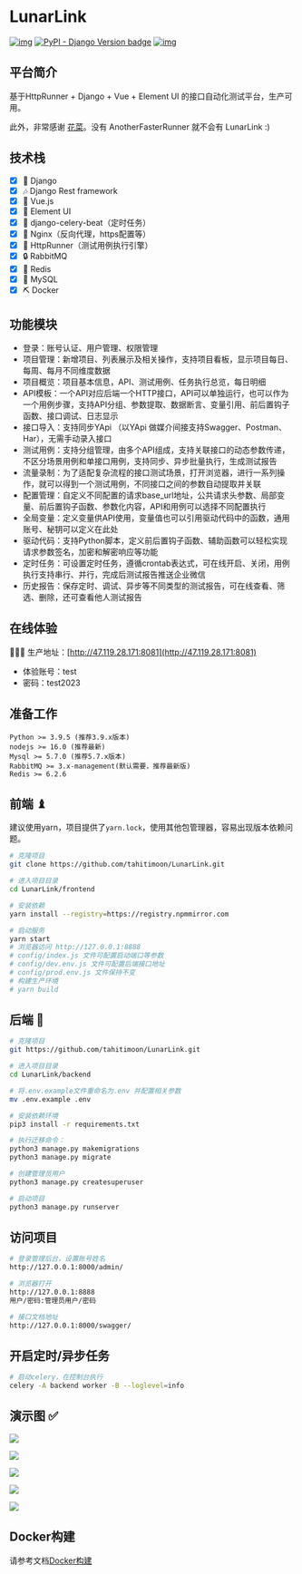 # LunarLink

[![img](https://img.shields.io/badge/Python-%3D3.9.x-green.svg)](https://python.org/) [![PyPI - Django Version badge](https://img.shields.io/badge/django%20versions-3.2-blue)](https://docs.djangoproject.com/zh-hans/3.2/) [![img](https://img.shields.io/badge/node-%3E%3D%2012.0.0-brightgreen)](https://nodejs.org/zh-cn/)

## 平台简介

基于HttpRunner + Django + Vue + Element UI 的接口自动化测试平台，生产可用。

此外，非常感谢 [花菜](https://github.com/lihuacai168)。没有 AnotherFasterRunner 就不会有 LunarLink :)

## 技术栈

- [x]  🎨 Django
- [x]  🎶 Django Rest framework
- [x]  🎉 Vue.js
- [x]  🎃 Element UI
- [x] 🏐 django-celery-beat（定时任务）
- [x]  🎲 Nginx（反向代理，https配置等）
- [x] 👟 HttpRunner（测试用例执行引擎）
- [x]  🔒 RabbitMQ
- [x]  🚚 Redis
- [x]  💎 MySQL
- [x] ⛏ Docker

## 功能模块

- 登录：账号认证、用户管理、权限管理
- 项目管理：新增项目、列表展示及相关操作，支持项目看板，显示项目每日、每周、每月不同维度数据
- 项目概览：项目基本信息，API、测试用例、任务执行总览，每日明细
- API模板：一个API对应后端一个HTTP接口，API可以单独运行，也可以作为一个用例步骤，支持API分组、参数提取、数据断言、变量引用、前后置钩子函数、接口调试、日志显示
- 接口导入：支持同步YApi （以YApi 做媒介间接支持Swagger、Postman、Har），无需手动录入接口
- 测试用例：支持分组管理，由多个API组成，支持关联接口的动态参数传递，不区分场景用例和单接口用例，支持同步、异步批量执行，生成测试报告
- 流量录制：为了适配复杂流程的接口测试场景，打开浏览器，进行一系列操作，就可以得到一个测试用例，不同接口之间的参数自动提取并关联
- 配置管理：自定义不同配置的请求base_url地址，公共请求头参数、局部变量、前后置钩子函数、参数化内容，API和用例可以选择不同配置执行
- 全局变量：定义变量供API使用，变量值也可以引用驱动代码中的函数，通用账号、秘钥可以定义在此处
- 驱动代码：支持Python脚本，定义前后置钩子函数、辅助函数可以轻松实现请求参数签名，加密和解密响应等功能
- 定时任务：可设置定时任务，遵循crontab表达式，可在线开启、关闭，用例执行支持串行、并行，完成后测试报告推送企业微信
- 历史报告：保存定时、调试、异步等不同类型的测试报告，可在线查看、筛选、删除，还可查看他人测试报告

## 在线体验

👩‍👧‍👦 生产地址：[http://47.119.28.171:8081](http://47.119.28.171:8081)

- 体验账号：test
- 密码：test2023

##  准备工作

```
Python >= 3.9.5 (推荐3.9.x版本)
nodejs >= 16.0 (推荐最新)
Mysql >= 5.7.0 (推荐5.7.x版本)
RabbitMQ >= 3.x-management(默认需要，推荐最新版)
Redis >= 6.2.6
```

##  前端 ♝

建议使用yarn，项目提供了`yarn.lock`，使用其他包管理器，容易出现版本依赖问题。

```bash
# 克隆项目
git clone https://github.com/tahitimoon/LunarLink.git

# 进入项目目录
cd LunarLink/frontend

# 安装依赖
yarn install --registry=https://registry.npmmirror.com

# 启动服务
yarn start
# 浏览器访问 http://127.0.0.1:8888
# config/index.js 文件可配置启动端口等参数
# config/dev.env.js 文件可配置后端接口地址
# config/prod.env.js 文件保持不变
# 构建生产环境
# yarn build
```

##  后端 💈

```bash
# 克隆项目
git https://github.com/tahitimoon/LunarLink.git

# 进入项目目录
cd LunarLink/backend

# 将.env.example文件重命名为.env 并配置相关参数
mv .env.example .env

# 安装依赖环境
pip3 install -r requirements.txt

# 执行迁移命令：
python3 manage.py makemigrations
python3 manage.py migrate

# 创建管理员用户
python3 manage.py createsuperuser

# 启动项目
python3 manage.py runserver
```

##  访问项目

```bash
# 登录管理后台，设置账号姓名
http://127.0.0.1:8000/admin/

# 浏览器打开
http://127.0.0.1:8888
用户/密码:管理员用户/密码

# 接口文档地址
http://127.0.0.1:8000/swagger/
```

## 开启定时/异步任务

```bash
# 启动celery，在控制台执行
celery -A backend worker -B --loglevel=info
```

##  演示图 ✅

![](https://tahitimoon.oss-cn-shenzhen.aliyuncs.com/img/1.png)

![](https://tahitimoon.oss-cn-shenzhen.aliyuncs.com/img/2.png)

![](https://tahitimoon.oss-cn-shenzhen.aliyuncs.com/img/3.png)

![](https://tahitimoon.oss-cn-shenzhen.aliyuncs.com/img/4.png)

![](https://tahitimoon.oss-cn-shenzhen.aliyuncs.com/img/test_case26.gif
)

##  Docker构建
请参考文档[Docker构建](deployment/README.md)
